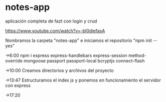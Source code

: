# notes-app
aplicación completa de fazt con login y crud

https://www.youtube.com/watch?v=-bI0diefasA

Nombramos la carpeta "notes-app" e iniciamos el repositorio "npm init --yes"

->6:00 npm i express express-handlebars express-session method-override mongoose passport passport-local bcryptjs connect-flash

->10:00 Creamos directorios y archivos del proyecto

->13:47 Estructuramos el index js y ponemos en funcionamiento el servidor con express

->17:20
